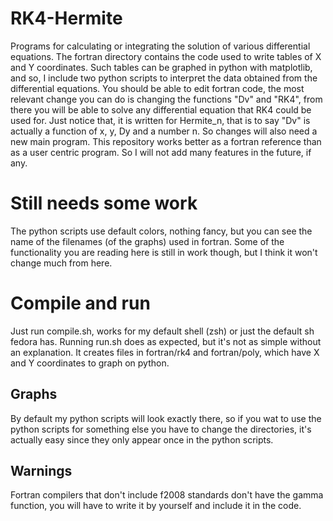 # RK4-Hermite
Programs for calculating or integrating the solution of various differential equations.
The fortran directory contains the code used to write tables of X and Y coordinates. Such tables can be graphed in python with matplotlib, and so, I include two python scripts to interpret the data obtained from the differential equations. 
You should be able to edit fortran code, the most relevant change you can do is changing the functions "Dv" and "RK4", from there you will be able to solve any differential equation that RK4 could be used for.
Just notice that, it is written for Hermite_n, that is to say "Dv" is actually a function of x, y, Dy and a number n. So changes will also need a new main program.
This repository works better as a fortran reference than as a user centric program. So I will not add many features in the future, if any.
# Still needs some work
The python scripts use default colors, nothing fancy, but you can see the name of the filenames (of the graphs) used in fortran. 
Some of the functionality you are reading here is still in work though, but I think it won't change much from here.
# Compile and run
Just run compile.sh, works for my default shell (zsh) or just the default sh fedora has.
Running run.sh does as expected, but it's not as simple without an explanation. It creates files in fortran/rk4 and fortran/poly, which have X and Y coordinates to graph on python. 
## Graphs
By default my python scripts will look exactly there, so if you wat to use the python scripts for something else you have to change the directories, it's actually easy since they only appear once in the python scripts.
## Warnings
Fortran compilers that don't include f2008 standards don't have the gamma function, you will have to write it by yourself and include it in the code.
